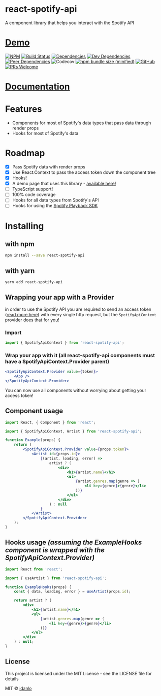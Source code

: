 ﻿# react-spotify-api

A component library that helps you interact with the Spotify API

# [Demo](https://react-spotify.netlify.com/browse/featured)

[![NPM](https://img.shields.io/npm/v/react-spotify-api.svg)](https://www.npmjs.com/package/react-spotify-api)
[![Build Status](https://travis-ci.com/idanlo/react-spotify-api.svg?branch=master)](https://travis-ci.com/idanlo/react-spotify-api)
[![Dependencies](https://david-dm.org/idanlo/react-spotify-api/status.svg)](https://david-dm.org/idanlo/react-spotify-api)
[![Dev Dependencies](https://david-dm.org/idanlo/react-spotify-api/dev-status.svg)](https://david-dm.org/idanlo/react-spotify-api?type=dev)
[![Peer Dependencies](https://david-dm.org/idanlo/react-spotify-api/peer-status.svg)](https://david-dm.org/idanlo/react-spotify-api?type=peer)
![Codecov](https://img.shields.io/codecov/c/github/idanlo/react-spotify-api.svg)
[![npm bundle size (minified)](https://img.shields.io/bundlephobia/min/react-spotify-api.svg)](https://www.npmjs.com/package/react-spotify-api)
[![GitHub](https://img.shields.io/github/license/idanlo/react-spotify-api.svg)](https://opensource.org/licenses/MIT)
[![PRs Welcome](https://img.shields.io/badge/prs-welcome-brightgreen.svg?style=flat-square)](http://makeapullrequest.com)

# [Documentation](https://idanlo.github.io/react-spotify-api/)

# Features

-   Components for most of Spotify's data types that pass data through render props
-   Hooks for most of Spotify's data

# Roadmap

-   [x] Pass Spotify data with render props
-   [x] Use React.Context to pass the access token down the component tree
-   [x] Hooks!
-   [x] A demo page that uses this library - [available here!](https://react-spotify.netlify.com/browse/featured)
-   [ ] TypeScript support!
-   [ ] 100% code coverage
-   [ ] Hooks for all data types from Spotify's API
-   [ ] Hooks for using the [Spotify Playback SDK](https://developer.spotify.com/documentation/web-playback-sdk)

# Installing

## with npm

```bash
npm install --save react-spotify-api
```

## with yarn

```bash
yarn add react-spotify-api
```

## Wrapping your app with a Provider

in order to use the Spotify API you are required to send an access token ([read more here](https://developer.spotify.com/documentation/general/guides/authorization-guide/))
with every single http request, but the `SpotifyApiContext` provider does that for you!

### Import

```js static
import { SpotifyApiContext } from 'react-spotify-api';
```

### Wrap your app with it (all react-spotify-api components must have a SpotifyApiContext.Provider parent)

```jsx static
<SpotifyApiContext.Provider value={token}>
    <App />
</SpotifyApiContext.Provider>
```

You can now use all components without worrying about getting your access token!

## Component usage

```jsx
import React, { Component } from 'react';

import { SpotifyApiContext, Artist } from 'react-spotify-api';

function Example(props) {
    return (
        <SpotifyApiContext.Provider value={props.token}>
            <Artist id={props.id}>
                {(artist, loading, error) =>
                    artist ? (
                        <div>
                            <h1>{artist.name}</h1>
                            <ul>
                                {artist.genres.map(genre => (
                                    <li key={genre}>{genre}</li>
                                ))}
                            </ul>
                        </div>
                    ) : null
                }
            </Artist>
        </SpotifyApiContext.Provider>
    );
}
```

## Hooks usage _(assuming the ExampleHooks component is wrapped with the SpotifyApiContext.Provider)_

```jsx
import React from 'react';

import { useArtist } from 'react-spotify-api';

function ExampleHooks(props) {
    const { data, loading, error } = useArtist(props.id);

    return artist ? (
        <div>
            <h1>{artist.name}</h1>
            <ul>
                {artist.genres.map(genre => (
                    <li key={genre}>{genre}</li>
                ))}
            </ul>
        </div>
    ) : null;
}
```

## License

This project is licensed under the MIT License - see the LICENSE file for details

MIT © [idanlo](https://github.com/idanlo)
